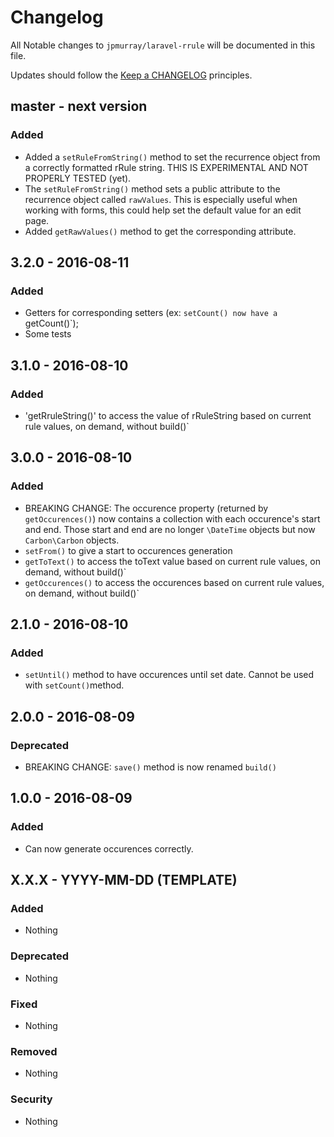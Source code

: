 # Changelog

All Notable changes to `jpmurray/laravel-rrule` will be documented in this file.

Updates should follow the [Keep a CHANGELOG](http://keepachangelog.com/) principles.

## master - next version
### Added
- Added a `setRuleFromString()` method to set the recurrence object from a correctly formatted rRule string. THIS IS EXPERIMENTAL AND NOT PROPERLY TESTED (yet).
- The `setRuleFromString()` method sets a public attribute to the recurrence object called `rawValues`. This is especially useful when working with forms, this could help set the default value for an edit page. 
- Added `getRawValues()` method to get the corresponding attribute.

## 3.2.0 - 2016-08-11
### Added
- Getters for corresponding setters (ex: `setCount() now have a `getCount()`);
- Some tests

## 3.1.0 - 2016-08-10

### Added
- 'getRruleString()' to access the value of rRuleString based on current rule values, on demand, without build()`

## 3.0.0 - 2016-08-10

### Added
- BREAKING CHANGE: The occurence property (returned by `getOccurences()`) now contains a collection with each occurence's start and end. Those start and end are no longer `\DateTime` objects but now `Carbon\Carbon` objects.
- `setFrom()` to give a start to occurences generation
- `getToText()` to access the toText value based on current rule values, on demand, without build()`
- `getOccurences()` to access the occurences based on current rule values, on demand, without build()`

## 2.1.0 - 2016-08-10

### Added
- `setUntil()` method to have occurences until set date. Cannot be used with `setCount()`method.

## 2.0.0 - 2016-08-09

### Deprecated
- BREAKING CHANGE: `save()` method is now renamed `build()`

## 1.0.0 - 2016-08-09

### Added
- Can now generate occurences correctly.

## X.X.X - YYYY-MM-DD (TEMPLATE)

### Added
- Nothing

### Deprecated
- Nothing

### Fixed
- Nothing

### Removed
- Nothing

### Security
- Nothing
